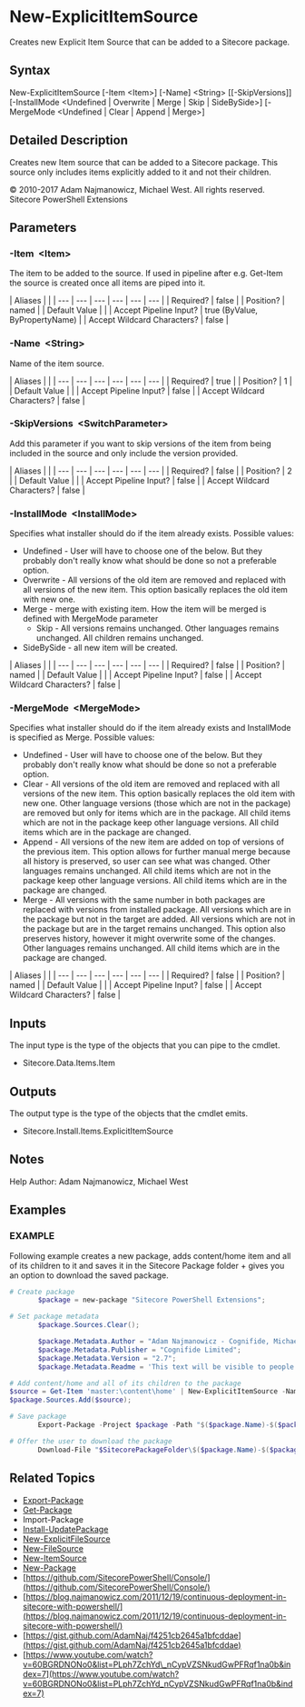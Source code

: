 # New-ExplicitItemSource

Creates new Explicit Item Source that can be added to a Sitecore package.

## Syntax

New-ExplicitItemSource \[-Item &lt;Item&gt;\] \[-Name\] &lt;String&gt; \[\[-SkipVersions\]\] \[-InstallMode &lt;Undefined \| Overwrite \| Merge \| Skip \| SideBySide&gt;\] \[-MergeMode &lt;Undefined \| Clear \| Append \| Merge&gt;\]

## Detailed Description

Creates new Item source that can be added to a Sitecore package. This source only includes items explicitly added to it and not their children.

© 2010-2017 Adam Najmanowicz, Michael West. All rights reserved. Sitecore PowerShell Extensions

## Parameters

### -Item  &lt;Item&gt;

The item to be added to the source. If used in pipeline after e.g. Get-Item the source is created once all items are piped into it.

| Aliases |  |
| --- | --- | --- | --- | --- | --- |
| Required? | false |
| Position? | named |
| Default Value |  |
| Accept Pipeline Input? | true \(ByValue, ByPropertyName\) |
| Accept Wildcard Characters? | false |

### -Name  &lt;String&gt;

Name of the item source.

| Aliases |  |
| --- | --- | --- | --- | --- | --- |
| Required? | true |
| Position? | 1 |
| Default Value |  |
| Accept Pipeline Input? | false |
| Accept Wildcard Characters? | false |

### -SkipVersions  &lt;SwitchParameter&gt;

Add this parameter if you want to skip versions of the item from being included in the source and only include the version provided.

| Aliases |  |
| --- | --- | --- | --- | --- | --- |
| Required? | false |
| Position? | 2 |
| Default Value |  |
| Accept Pipeline Input? | false |
| Accept Wildcard Characters? | false |

### -InstallMode  &lt;InstallMode&gt;

Specifies what installer should do if the item already exists. Possible values:

* Undefined - User will have to choose one of the below. But they probably don't really know what should be done so not a preferable option.
* Overwrite - All versions of the old item are removed and replaced with all versions of the new item. This option basically replaces the old item with new one.
* Merge - merge with existing item. How the item will be merged is defined with MergeMode parameter
  * Skip - All versions remains unchanged. Other languages remains unchanged. All children remains unchanged.
* SideBySide - all new item will be created. 

| Aliases |  |
| --- | --- | --- | --- | --- | --- |
| Required? | false |
| Position? | named |
| Default Value |  |
| Accept Pipeline Input? | false |
| Accept Wildcard Characters? | false |

### -MergeMode  &lt;MergeMode&gt;

Specifies what installer should do if the item already exists and InstallMode is specified as Merge. Possible values:

* Undefined - User will have to choose one of the below. But they probably don't really know what should be done so not a preferable option.
* Clear - All versions of the old item are removed and replaced with all versions of the new item. This option basically replaces the old item with new one. Other language versions \(those which are not in the package\) are removed but only for items which are in the package. All child items which are not in the package keep other language versions. All child items which are in the package are changed.
* Append - All versions of the new item are added on top of versions of the previous item. This option allows for further manual merge because all history is preserved, so user can see what was changed. Other languages remains unchanged. All child items which are not in the package keep other language versions. All child items which are in the package are changed.
* Merge - All versions with the same number in both packages are replaced with versions from installed package. All versions which are in the package but not in the target are added. All versions which are not in the package but are in the target remains unchanged. This option also preserves history, however it might overwrite some of the changes. Other languages remains unchanged. All child items which are in the package are changed. 

| Aliases |  |
| --- | --- | --- | --- | --- | --- |
| Required? | false |
| Position? | named |
| Default Value |  |
| Accept Pipeline Input? | false |
| Accept Wildcard Characters? | false |

## Inputs

The input type is the type of the objects that you can pipe to the cmdlet.

* Sitecore.Data.Items.Item 

## Outputs

The output type is the type of the objects that the cmdlet emits.

* Sitecore.Install.Items.ExplicitItemSource 

## Notes

Help Author: Adam Najmanowicz, Michael West

## Examples

### EXAMPLE

Following example creates a new package, adds content/home item and all of its children to it and saves it in the Sitecore Package folder + gives you an option to download the saved package.

```powershell
# Create package
       $package = new-package "Sitecore PowerShell Extensions";

# Set package metadata
       $package.Sources.Clear();

       $package.Metadata.Author = "Adam Najmanowicz - Cognifide, Michael West";
       $package.Metadata.Publisher = "Cognifide Limited";
       $package.Metadata.Version = "2.7";
       $package.Metadata.Readme = 'This text will be visible to people installing your package'

# Add content/home and all of its children to the package
$source = Get-Item 'master:\content\home' | New-ExplicitItemSource -Name 'Home Page' -InstallMode Overwrite
$package.Sources.Add($source);

# Save package
       Export-Package -Project $package -Path "$($package.Name)-$($package.Metadata.Version).zip" -Zip

# Offer the user to download the package
       Download-File "$SitecorePackageFolder\$($package.Name)-$($package.Metadata.Version).zip"
```

## Related Topics

* [Export-Package](export-package.md)
* [Get-Package](get-package.md)
* Import-Package
* [Install-UpdatePackage](install-updatepackage.md)
* [New-ExplicitFileSource](new-explicitfilesource.md)
* [New-FileSource](new-filesource.md)
* [New-ItemSource](new-itemsource.md)
* [New-Package](new-package.md)
* [https://github.com/SitecorePowerShell/Console/](https://github.com/SitecorePowerShell/Console/) 
* [https://blog.najmanowicz.com/2011/12/19/continuous-deployment-in-sitecore-with-powershell/](https://blog.najmanowicz.com/2011/12/19/continuous-deployment-in-sitecore-with-powershell/) 
* [https://gist.github.com/AdamNaj/f4251cb2645a1bfcddae](https://gist.github.com/AdamNaj/f4251cb2645a1bfcddae) 
* [https://www.youtube.com/watch?v=60BGRDNONo0&list=PLph7ZchYd\_nCypVZSNkudGwPFRqf1na0b&index=7](https://www.youtube.com/watch?v=60BGRDNONo0&list=PLph7ZchYd_nCypVZSNkudGwPFRqf1na0b&index=7) 

